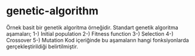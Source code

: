 # genetic-algorithm
Örnek basit bir genetik algoritma örneğidir.
Standart genetik algoritma aşamaları;
1-) Initial population
2-) Fitness function
3-) Selection
4-) Crossover
5-) Mutation
Kod içeriğinde bu aşamaların hangi fonksiyonlarda gerçekleştirildiği belirtilmiştir.
